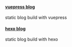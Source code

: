 #### [vuepress blog](https://vuepress.vuejs.org/zh/)
static blog build with vuepress

#### [hexo blog](https://thawsoar.github.io/)
static blog build with hexo 